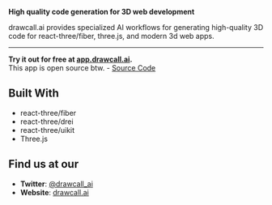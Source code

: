 **High quality code generation for 3D web development**

drawcall.ai provides specialized AI workflows for generating high-quality 3D code for react-three/fiber, three.js, and modern 3d web apps.

---

**Try it out for free at [app.drawcall.ai](https://app.drawcall.ai).**  
This app is open source btw. - [Source Code](https://github.com/drawcall-ai/app)

## Built With

- react-three/fiber
- react-three/drei
- react-three/uikit
- Three.js


## Find us at our
- **Twitter**: [@drawcall_ai](https://x.com/drawcall_ai)
- **Website**: [drawcall.ai](https://drawcall.ai)
